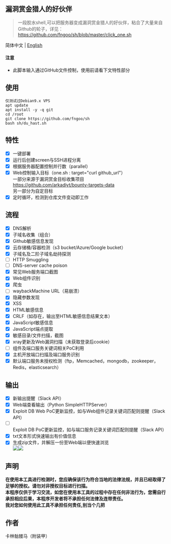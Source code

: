 漏洞赏金猎人的好伙伴
------
>一段胶水shell,可以把服务器变成漏洞赏金猎人的好伙伴，粘合了大量来自Github的轮子，详见：  
https://github.com/fngoo/sh/blob/master/click_one.sh

简体中文 | [English](./README_EN.md)  
  
#### 注意
- 此脚本输入通过GitHub文件控制，使用前请看下文特性部分  
  
## 使用
``` 
仅测试过Debian9.x VPS  
apt update
apt install -y -q git
cd /root
git clone https://github.com/fngoo/sh
bash sh/du_hast.sh
```
## 特性
- [x] 一键部署 
- [x] 运行后创建screen与SSH进程分离
- [x] 根据服务器配置控制并行数（parallel）
- [x] Web控制输入目标（one.sh : target="curl github_url"）  
一部分来源于漏洞赏金目标收集项目  
https://github.com/arkadiyt/bounty-targets-data  
另一部分为自定目标  
- [x] 定时循环，检测到仓库文件变动即工作  
## 流程
- [x] DNS解析
- [x] 子域名收集（组合）
- [x] Github敏感信息发现
- [x] 云存储桶/容器检测（s3 bucket/Azure/Google bucket）
- [x] 子域名及二阶子域名劫持探测
- [ ] HTTP Smuggling
- [ ] DNS-server cache poison
- [x] 常见Web服务端口截图
- [x] Web组件识别
- [x] 爬虫
- [ ] waybackMachine URL（易崩溃）
- [x] 隐藏参数发现
- [x] XSS
- [x] HTML敏感信息
- [x] CRLF（如存在，输出至HTML敏感信息结果文本）
- [x] JavaScript敏感信息
- [x] JavaScript端点提取
- [x] 敏感目录/文件扫描，截图
- [x] xray更新及Web漏洞扫描（未获取登录后cookie）
- [ ] 组件及端口服务关键词相关PoC利用  
- [x] 主机开放端口扫描及端口服务识别  
- [x] 默认端口服务未授权检测（ftp，Memcached，mongodb，zookeeper，Redis，elasticsearch）  
## 输出
- [x] 新输出提醒（Slack API）
- [x] Web端查看输出（Python SimpleHTTPServer）
- [x] Exploit DB Web PoC更新监控，如与Web组件记录关键词匹配则提醒（Slack API）  
- [ ] Exploit DB PoC更新监控，如与端口服务记录关键词匹配则提醒（Slack API）  
- [x] txt文本形式快速输出有价值信息  
- [x] 生成zip文件，并解压一份至Web端以便快速浏览  
![](https://github.com/fngoo/sh/blob/master/image/example.png)![](https://github.com/fngoo/sh/blob/master/image/txt.png)  
## 声明
**在使用本工具进行检测时，您应确保该行为符合当地的法律法规，并且已经取得了足够的授权。请勿对非授权目标进行扫描。**  
**本程序仅供于学习交流，如您在使用本工具的过程中存在任何非法行为，您需自行承担相应后果，本程序开发者将不承担任何法律及连带责任。**  
**我对您如何使用此工具不承担任何责任,别当个几把**  
## 作者
卡林骷髅马（附装甲）
